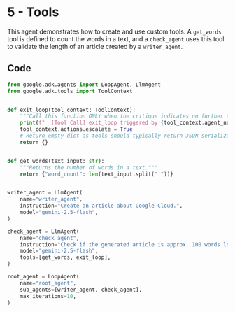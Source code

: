 # 5 - Tools

This agent demonstrates how to create and use custom tools. A `get_words` tool is defined to count the words in a text, and a `check_agent` uses this tool to validate the length of an article created by a `writer_agent`.

## Code

```python
from google.adk.agents import LoopAgent, LlmAgent
from google.adk.tools import ToolContext


def exit_loop(tool_context: ToolContext):
    """Call this function ONLY when the critique indicates no further changes are needed, signaling the iterative process should end."""
    print(f"  [Tool Call] exit_loop triggered by {tool_context.agent_name}")
    tool_context.actions.escalate = True
    # Return empty dict as tools should typically return JSON-serializable output
    return {}


def get_words(text_input: str):
    """Returns the number of words in a text."""
    return {"word_count": len(text_input.split(" "))}


writer_agent = LlmAgent(
    name="writer_agent",
    instruction="Create an article about Google Cloud.",
    model="gemini-2.5-flash",
)

check_agent = LlmAgent(
    name="check_agent",
    instruction="Check if the generated article is approx. 100 words long by calling `get_words`. If it is, executed `exit_loop` otherwise guide the agent to rewrite with approx 100 words.",
    model="gemini-2.5-flash",
    tools=[get_words, exit_loop],
)

root_agent = LoopAgent(
    name="root_agent",
    sub_agents=[writer_agent, check_agent],
    max_iterations=10,
)
```
